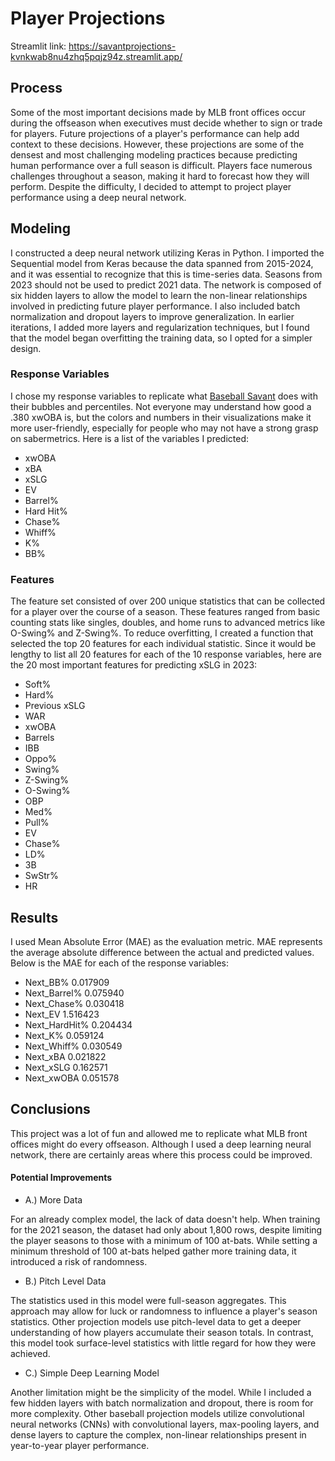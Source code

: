 # Player Projections
Streamlit link: https://savantprojections-kvnkwab8nu4zhq5pqjz94z.streamlit.app/

## Process

Some of the most important decisions made by MLB front offices occur during the offseason when executives must decide whether to sign or trade for players. Future projections of a player's performance can help add context to these decisions. However, these projections are some of the densest and most challenging modeling practices because predicting human performance over a full season is difficult. Players face numerous challenges throughout a season, making it hard to forecast how they will perform. Despite the difficulty, I decided to attempt to project player performance using a deep neural network.

## Modeling

I constructed a deep neural network utilizing Keras in Python. I imported the Sequential model from Keras because the data spanned from 2015-2024, and it was essential to recognize that this is time-series data. Seasons from 2023 should not be used to predict 2021 data. The network is composed of six hidden layers to allow the model to learn the non-linear relationships involved in predicting future player performance. I also included batch normalization and dropout layers to improve generalization. In earlier iterations, I added more layers and regularization techniques, but I found that the model began overfitting the training data, so I opted for a simpler design.

### Response Variables

I chose my response variables to replicate what [Baseball Savant](https://baseballsavant.mlb.com/) does with their bubbles and percentiles. Not everyone may understand how good a .380 xwOBA is, but the colors and numbers in their visualizations make it more user-friendly, especially for people who may not have a strong grasp on sabermetrics. Here is a list of the variables I predicted:

- xwOBA
- xBA
- xSLG
- EV
- Barrel%
- Hard Hit%
- Chase%
- Whiff%
- K%
- BB%



### Features

The feature set consisted of over 200 unique statistics that can be collected for a player over the course of a season. These features ranged from basic counting stats like singles, doubles, and home runs to advanced metrics like O-Swing% and Z-Swing%. To reduce overfitting, I created a function that selected the top 20 features for each individual statistic. Since it would be lengthy to list all 20 features for each of the 10 response variables, here are the 20 most important features for predicting xSLG in 2023:

- Soft%
- Hard%
- Previous xSLG
- WAR
- xwOBA
- Barrels
- IBB
- Oppo%
- Swing%
- Z-Swing%
- O-Swing%
- OBP
- Med%
- Pull%
- EV
- Chase%
- LD%
- 3B
- SwStr%
- HR

## Results

I used Mean Absolute Error (MAE) as the evaluation metric. MAE represents the average absolute difference between the actual and predicted values. Below is the MAE for each of the response variables:

- Next_BB%         0.017909
- Next_Barrel%     0.075940
- Next_Chase%      0.030418
- Next_EV          1.516423
- Next_HardHit%    0.204434
- Next_K%          0.059124
- Next_Whiff%      0.030549
- Next_xBA         0.021822
- Next_xSLG        0.162571
- Next_xwOBA       0.051578

## Conclusions

This project was a lot of fun and allowed me to replicate what MLB front offices might do every offseason. Although I used a deep learning neural network, there are certainly areas where this process could be improved.

#### Potential Improvements

- A.) More Data
  
For an already complex model, the lack of data doesn't help. When training for the 2021 season, the dataset had only about 1,800 rows, despite limiting the player seasons to those with a minimum of 100 at-bats. While setting a minimum threshold of 100 at-bats helped gather more training data, it introduced a risk of randomness.

- B.) Pitch Level Data

The statistics used in this model were full-season aggregates. This approach may allow for luck or randomness to influence a player's season statistics. Other projection models use pitch-level data to get a deeper understanding of how players accumulate their season totals. In contrast, this model took surface-level statistics with little regard for how they were achieved.

- C.) Simple Deep Learning Model

Another limitation might be the simplicity of the model. While I included a few hidden layers with batch normalization and dropout, there is room for more complexity. Other baseball projection models utilize convolutional neural networks (CNNs) with convolutional layers, max-pooling layers, and dense layers to capture the complex, non-linear relationships present in year-to-year player performance.
